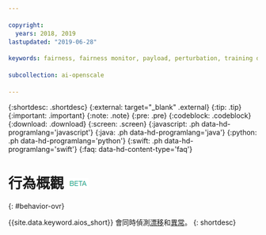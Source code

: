 ```yaml
---

copyright:
  years: 2018, 2019
lastupdated: "2019-06-28"

keywords: fairness, fairness monitor, payload, perturbation, training data, debiased

subcollection: ai-openscale

---
```


{:shortdesc: .shortdesc}
{:external: target="_blank" .external}
{:tip: .tip}
{:important: .important}
{:note: .note}
{:pre: .pre}
{:codeblock: .codeblock}
{:download: .download}
{:screen: .screen}
{:javascript: .ph data-hd-programlang='javascript'}
{:java: .ph data-hd-programlang='java'}
{:python: .ph data-hd-programlang='python'}
{:swift: .ph data-hd-programlang='swift'}
{:faq: data-hd-content-type='faq'}

# 行為概觀 ![測試版標記](images/beta.png)
{: #behavior-ovr}

{{site.data.keyword.aios_short}} 會同時偵測[漂移](https://test.cloud.ibm.com/docs/services/ai-openscale?topic=ai-openscale-behavior-drift-ovr)和[異常](https://test.cloud.ibm.com/docs/services/ai-openscale?topic=ai-openscale-behavior-anomalies)。
{: shortdesc}
